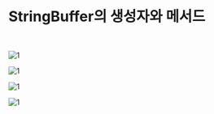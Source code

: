 # StringBuffer의 생성자와 메서드

​	

![1](https://user-images.githubusercontent.com/86362202/140764377-bfed411a-ec9c-4f93-86e0-c63671032549.png)



![1](https://user-images.githubusercontent.com/86362202/140765609-aaa02287-c150-408f-8a05-34595785cf8b.png)

![1](https://user-images.githubusercontent.com/86362202/140765843-981ddff6-a941-4daa-8612-0d32f1f7909c.png)

![1](https://user-images.githubusercontent.com/86362202/140766346-3d8942f3-9228-45f5-b3b5-92648c7db86d.png)

